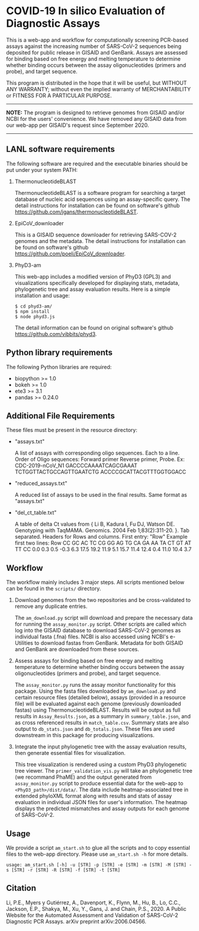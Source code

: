 # COVID-19 In silico Evaluation of Diagnostic Assays

This is a web-app and workflow for computationally screening PCR-based assays against the increasing number of SARS-CoV-2 sequences being deposited for public release in GISAID and GenBank. Assays are assessed for binding based on free energy and melting temperature to determine whether binding occurs between the assay oligonucleotides (primers and probe), and target sequence.

This program is distributed in the hope that it will be useful, but WITHOUT ANY WARRANTY; without even the implied warranty of MERCHANTABILITY or FITNESS FOR A PARTICULAR PURPOSE.

---

**NOTE:** 
The program is designed to retrieve genomes from GISAID and/or NCBI for the users' convenience. We have removed any GISAID data from our web-app per GISAID's request since September 2020.

---

## LANL software requirements

The following software are required and the executable binaries should be put under your system PATH:

1. ThermonucleotideBLAST
    
    ThermonucleotideBLAST is a software program for searching a target database of nucleic acid sequences using an assay-specific query. The detail instructions for installation can be found on software's github https://github.com/jgans/thermonucleotideBLAST.

2. EpiCoV_downloader

    This is a GISAID sequence downloader for retrieving SARS-COV-2 genomes and the metadata. The detail instructions for installation can be found on software's github https://github.com/poeli/EpiCoV_downloader.

3. PhyD3-am

    This web-app includes a modified version of PhyD3 (GPL3) and visualizations specifically developed for displaying stats, metadata, phylogenetic tree and assay evaluation results. Here is a simple installation and usage:

    ```
    $ cd phyd3-am/
    $ npm install
    $ node phyd3.js
    ```

    The detail information can be found on original software's github https://github.com/vibbits/phyd3. 

## Python library requirements

The following Python libraries are required:

* biopython >= 1.0
* bokeh  >= 1.0
* ete3 >= 3.1
* pandas >= 0.24.0


## Additional File Requirements

These files must be present in the resource directory:
* "assays.txt"

    A list of assays with corresponding oligo sequences.  Each to a line.
Order of Oligo sequences: Forward primer Reverse primer, Probe.  Ex:
CDC-2019-nCoV_N1 GACCCCAAAATCAGCGAAAT TCTGGTTACTGCCAGTTGAATCTG ACCCCGCATTACGTTTGGTGGACC
* "reduced_assays.txt"

    A reduced list of assays to be used in the final results.  Same format
as "assays.txt"
* "del_ct_table.txt"

    A table of delta Ct values from { Li B, Kadura I, Fu DJ, Watson DE.
Genotyping with TaqMAMA. Genomics. 2004 Feb 1;83(2):311-20. }.
Tab separated.  Headers for Rows and columns.  First entry: "Row"
Example first two lines:
Row     CC      GC      AC      TC      CG      GG      AG      TG      CA      GA      AA      TA      CT      GT      AT      TT
CC      0.0     0.3     0.5     -0.3    6.3     17.5    19.2    11.9    5.1     15.7    11.4    12.4    0.4     11.0    10.4    3.7


## Workflow

The workflow mainly includes 3 major steps. All scripts mentioned below can be found in the `scripts/` directory.

1. Download genomes from the two repositories and be cross-validated to remove any duplicate entries.

    The `am_download.py` script will download and prepare the necessary data for running the `assay_monitor.py` script.  Other scripts are called which log into the GISAID database to download SARS-CoV-2 genomes as individual fasta (.fna) files. NCBI is also accessed using NCBI's e-Utilities to download fastas from GenBank. Metadata for both GISAID and GenBank are downloaded from these sources.

2. Assess assays for binding based on free energy and melting temperature to determine whether binding occurs between the assay oligonucleotides (primers and probe), and target sequence.

    The `assay_monitor.py` runs the assay monitor functionality for this package. Using the fasta files downloaded by `am_download.py` and certain resource files (detailed below), assays (provided in a resource file) will be evaluated against each genome (previously downloaded fastas) using ThermonucleotideBLAST. Results will be output as full results in `Assay_Results.json`, as a summary in `summary_table.json`, and as cross referenced results in `match_table.csv`. Summary stats are also output to `db_stats.json` and `db_totals.json`. These files are used downstream in this package for producing visualizations.
   
3. Integrate the input phylogenetic tree with the assay evaluation results, then generate essential files for visualization.

    This tree visualization is rendered using a custom PhyD3 phylogenetic tree viewer. The `primer_validation_vis.py` will take an phylogenetic tree (we recommand PhaME) and the output generated from `assay_monitor.py` script to produce essential data for the web-app to `<PhyD3_path>/dist/data/`. The data include heatmap-associated tree in extended phyloXML format along with results and stats of assay evaluation in individual JSON files for user's information. The heatmap displays the predicted mismatches and assay outputs for each genome of SARS-CoV-2. 

## Usage

We provide a script `am_start.sh` to glue all the scripts and to copy essential files to the web-app directory. Please use `am_start.sh -h` for more details.

`usage: am_start.sh [-h] -u [STR] -p [STR] -e [STR] -m [STR] -M [STR] -s [STR] -r [STR] -R [STR] -f [STR] -t [STR]`

## Citation

Li, P.E., Myers y Gutiérrez, A., Davenport, K., Flynn, M., Hu, B., Lo, C.C., Jackson, E.P., Shakya, M., Xu, Y., Gans, J. and Chain, P.S., 2020. A Public Website for the Automated Assessment and Validation of SARS-CoV-2 Diagnostic PCR Assays. arXiv preprint arXiv:2006.04566.

